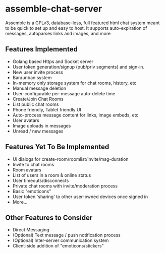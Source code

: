 # assemble-chat-server
Assemble is a GPLv3, database-less, full featured html chat system meant to be quick to set up and easy to host. It supports auto-expiration of messages, autoparses links and images, and more

## Features Implemented
* Golang based Https and Socket server
* User token generation/signup (pub/priv segments) and sign-in.
* New user invite process
* Ban/unban system
* In-memory only storage system for chat rooms, history, etc
* Manual message deletion
* User-configurable per-message auto-delete time
* Create/Join Chat Rooms
* List public chat rooms
* Phone friendly, Tablet friendly UI
* Auto-process message content for links, image embeds, etc
* User avatars
* Image uploads in messages
* Unread / new messages

## Features Yet To Be Implemented
* Ui dialogs for create-room/roomlist/invite/msg-duration
* Invite to chat rooms
* Room avatars
* List of users in a room & online status
* User timeouts/disconnects
* Private chat rooms with invite/moderation process
* Basic "emoticons"
* User token 'sharing' to other user-owned devices once signed in
* More...

## Other Features to Consider
* Direct Messaging
* (Optional) Text message / push notification process
* (Optional) Inter-server communication system
* Client-side addition of "emoticons/stickers"
